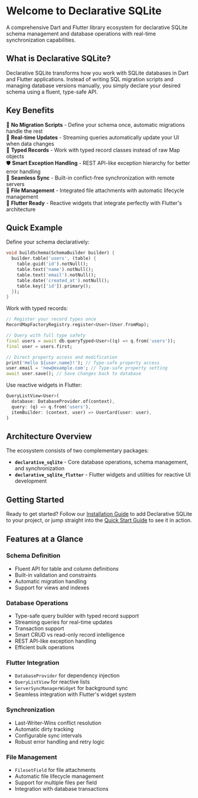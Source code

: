 # Welcome to Declarative SQLite

A comprehensive Dart and Flutter library ecosystem for declarative SQLite schema management and database operations with real-time synchronization capabilities.

## What is Declarative SQLite?

Declarative SQLite transforms how you work with SQLite databases in Dart and Flutter applications. Instead of writing SQL migration scripts and managing database versions manually, you simply declare your desired schema using a fluent, type-safe API.

## Key Benefits

🚀 **No Migration Scripts** - Define your schema once, automatic migrations handle the rest  
🔄 **Real-time Updates** - Streaming queries automatically update your UI when data changes  
🎯 **Typed Records** - Work with typed record classes instead of raw Map objects  
🛡️ **Smart Exception Handling** - REST API-like exception hierarchy for better error handling  
🔗 **Seamless Sync** - Built-in conflict-free synchronization with remote servers  
📁 **File Management** - Integrated file attachments with automatic lifecycle management  
🧩 **Flutter Ready** - Reactive widgets that integrate perfectly with Flutter's architecture

## Quick Example

Define your schema declaratively:

```dart
void buildSchema(SchemaBuilder builder) {
  builder.table('users', (table) {
    table.guid('id').notNull();
    table.text('name').notNull();
    table.text('email').notNull();
    table.date('created_at').notNull();
    table.key(['id']).primary();
  });
}
```

Work with typed records:

```dart
// Register your record types once
RecordMapFactoryRegistry.register<User>(User.fromMap);

// Query with full type safety
final users = await db.queryTyped<User>((q) => q.from('users'));
final user = users.first;

// Direct property access and modification
print('Hello ${user.name}!'); // Type-safe property access
user.email = 'new@example.com'; // Type-safe property setting
await user.save(); // Save changes back to database
```

Use reactive widgets in Flutter:

```dart
QueryListView<User>(
  database: DatabaseProvider.of(context),
  query: (q) => q.from('users'),
  itemBuilder: (context, user) => UserCard(user: user),
)
```

## Architecture Overview

The ecosystem consists of two complementary packages:

- **`declarative_sqlite`** - Core database operations, schema management, and synchronization
- **`declarative_sqlite_flutter`** - Flutter widgets and utilities for reactive UI development

## Getting Started

Ready to get started? Follow our [Installation Guide](getting-started/installation) to add Declarative SQLite to your project, or jump straight into the [Quick Start Guide](getting-started/quick-start) to see it in action.

## Features at a Glance

### Schema Definition
- Fluent API for table and column definitions
- Built-in validation and constraints
- Automatic migration handling
- Support for views and indexes

### Database Operations
- Type-safe query builder with typed record support
- Streaming queries for real-time updates
- Transaction support
- Smart CRUD vs read-only record intelligence
- REST API-like exception handling
- Efficient bulk operations

### Flutter Integration
- `DatabaseProvider` for dependency injection
- `QueryListView` for reactive lists
- `ServerSyncManagerWidget` for background sync
- Seamless integration with Flutter's widget system

### Synchronization
- Last-Writer-Wins conflict resolution
- Automatic dirty tracking
- Configurable sync intervals
- Robust error handling and retry logic

### File Management
- `FilesetField` for file attachments
- Automatic file lifecycle management
- Support for multiple files per field
- Integration with database transactions
